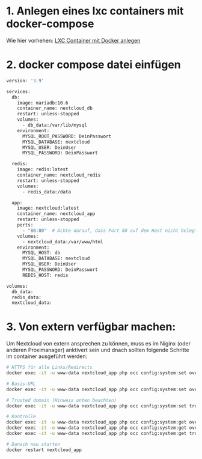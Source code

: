 # 1. Anlegen eines lxc containers mit docker-compose
Wie hier vorhehen: [LXC Container mit Docker anlegen](https://github.com/BenAhrdt/SmartHome/blob/main/Proxmox/Docker/LXC%20Container%20mit%20Docker%20anlegen.md)

# 2. docker compose datei einfügen

```bash
version: '3.9'

services:
  db:
    image: mariadb:10.6
    container_name: nextcloud_db
    restart: unless-stopped
    volumes:
      - db_data:/var/lib/mysql
    environment:
      MYSQL_ROOT_PASSWORD: DeinPasswort
      MYSQL_DATABASE: nextcloud
      MYSQL_USER: DeinUser
      MYSQL_PASSWORD: DeinPasswort

  redis:
    image: redis:latest
    container_name: nextcloud_redis
    restart: unless-stopped
    volumes:
      - redis_data:/data

  app:
    image: nextcloud:latest
    container_name: nextcloud_app
    restart: unless-stopped
    ports:
      - "80:80"  # Achte darauf, dass Port 80 auf dem Host nicht belegt ist
    volumes:
      - nextcloud_data:/var/www/html
    environment:
      MYSQL_HOST: db
      MYSQL_DATABASE: nextcloud
      MYSQL_USER: DeinUser
      MYSQL_PASSWORD: DeinPasswort
      REDIS_HOST: redis

volumes:
  db_data:
  redis_data:
  nextcloud_data:
```

# 3. Von extern verfügbar machen:
Um Nextcloud von extern ansprechen zu können, muss es im Niginx (oder anderen Proximanager) anktivert sein und dnach sollten folgende Schritte im container ausgeführt werden:

```bash
# HTTPS für alle Links/Redirects
docker exec -it -u www-data nextcloud_app php occ config:system:set overwriteprotocol --value=https

# Basis-URL
docker exec -it -u www-data nextcloud_app php occ config:system:set overwrite.cli.url --value="https://Deine.Subdomain.xy"

# Trusted domain (Hinweis unten beachten)
docker exec -it -u www-data nextcloud_app php occ config:system:set trusted_domains 0 --value="cloud.ben-schmidt.net"

# Kontrolle
docker exec -it -u www-data nextcloud_app php occ config:system:get overwriteprotocol
docker exec -it -u www-data nextcloud_app php occ config:system:get overwrite.cli.url
docker exec -it -u www-data nextcloud_app php occ config:system:get trusted_domains

# Danach neu starten
docker restart nextcloud_app

```
